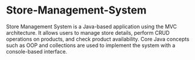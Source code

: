 # Store-Management-System
Store Management System is a Java-based application using the MVC architecture. It allows users to manage store details, perform CRUD operations on products, and check product availability. Core Java concepts such as OOP and collections are used to implement the system with a console-based interface.
